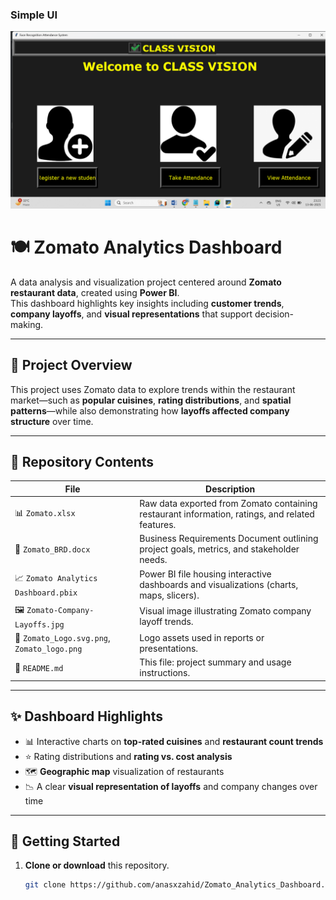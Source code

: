 ### Simple UI
<img src='https://github.com/anasxzahid/Face_Recognition_Attendance_System/blob/main/Project%20Snap/1.png'>

# 🍽️ Zomato Analytics Dashboard

A data analysis and visualization project centered around **Zomato restaurant data**, created using **Power BI**.  
This dashboard highlights key insights including **customer trends**, **company layoffs**, and **visual representations** that support decision-making.

---

## 📖 Project Overview

This project uses Zomato data to explore trends within the restaurant market—such as **popular cuisines**, **rating distributions**, and **spatial patterns**—while also demonstrating how **layoffs affected company structure** over time.

---

## 📂 Repository Contents

| File | Description |
|------|-------------|
| 📊 `Zomato.xlsx` | Raw data exported from Zomato containing restaurant information, ratings, and related features. |
| 📄 `Zomato_BRD.docx` | Business Requirements Document outlining project goals, metrics, and stakeholder needs. |
| 📈 `Zomato Analytics Dashboard.pbix` | Power BI file housing interactive dashboards and visualizations (charts, maps, slicers). |
| 🖼️ `Zomato-Company-Layoffs.jpg` | Visual image illustrating Zomato company layoff trends. |
| 🎨 `Zomato_Logo.svg.png`, `Zomato_logo.png` | Logo assets used in reports or presentations. |
| 📝 `README.md` | This file: project summary and usage instructions. |

---

## ✨ Dashboard Highlights

- 📊 Interactive charts on **top-rated cuisines** and **restaurant count trends**  
- ⭐ Rating distributions and **rating vs. cost analysis**  
- 🗺️ **Geographic map** visualization of restaurants  
- 📉 A clear **visual representation of layoffs** and company changes over time  

---

## 🚀 Getting Started

1. **Clone or download** this repository.  
   ```bash
   git clone https://github.com/anasxzahid/Zomato_Analytics_Dashboard.git

